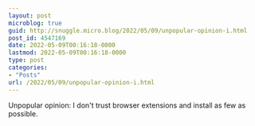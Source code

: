 ```yaml
---
layout: post
microblog: true
guid: http://snuggle.micro.blog/2022/05/09/unpopular-opinion-i.html
post_id: 4547169
date: 2022-05-09T00:16:18-0000
lastmod: 2022-05-09T00:16:18-0000
type: post
categories:
- "Posts"
url: /2022/05/09/unpopular-opinion-i.html
---
```

<p>Unpopular opinion: I don&#39;t trust browser extensions and install as few as possible.</p>
